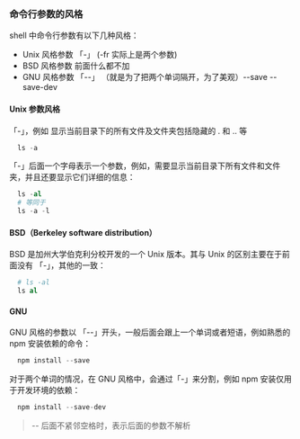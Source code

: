 ### 命令行参数的风格

  shell 中命令行参数有以下几种风格：

  - Unix 风格参数 「-」 (-fr 实际上是两个参数)
  - BSD 风格参数 前面什么都不加 
  - GNU 风格参数 「--」 （就是为了把两个单词隔开，为了美观）--save --save-dev


#### Unix 参数风格

  「-」，例如 显示当前目录下的所有文件及文件夹包括隐藏的 . 和 .. 等

```s
  ls -a
```

  「-」后面一个字母表示一个参数，例如，需要显示当前目录下所有文件和文件夹，并且还要显示它们详细的信息：

```s
  ls -al
  # 等同于
  ls -a -l
```

#### BSD（Berkeley software distribution）

  BSD 是加州大学伯克利分校开发的一个 Unix 版本。其与 Unix 的区别主要在于前面没有 「-」，其他的一致：

```s
  # ls -al
  ls al
```

#### GNU

  GNU 风格的参数以 「--」开头，一般后面会跟上一个单词或者短语，例如熟悉的 npm 安装依赖的命令：

```s
  npm install --save
```

  对于两个单词的情况，在 GNU 风格中，会通过「-」来分割，例如 npm 安装仅用于开发环境的依赖：

```s
  npm install --save-dev
```

> -- 后面不紧邻空格时，表示后面的参数不解析


